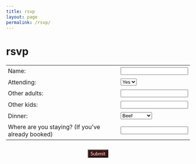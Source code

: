 ```yaml
---
title: rsvp
layout: page
permalink: /rsvp/
---
```

<style>
form {
  margin-top: 20px;
  text-align: left;
}
td {
  padding: 5px;
}
#submit-btn {
  margin-top: 10px;
  background-color: #3E120E;
  color: #FAECEA;
  font-family: 'Lato', sans-serif;
}
#rsvp-form.submitted table {
  background-color: #55555555;
}
#rsvp-form.submitted input {
  pointer-events: none;
}
#rsvp-form.submitted select {
  pointer-events: none;
}
#rsvp-form.submitted #submit-btn {
  pointer-events: none;
}
#rsvp-form #submit-btn:after {
  content: "Submit";
}
#rsvp-form.submitted #submit-btn:after {
  content: "RSVP received!";
}
</style>
<script type="text/javascript">
function markFormAsSubmitted() {
  var form = document.getElementById('rsvp-form');
  if (!form) {
    return;
  }
  form.classList.add('submitted');
}
</script>
<h1> rsvp </h1>
<iframe name="redirect" style="display:none;"></iframe>
<form id="rsvp-form" action="https://docs.google.com/forms/u/0/d/e/1FAIpQLScqvqgEScOPdPIzU9tcuqQW2vE5z_70xHbqrzEf-1G5ZqAm8Q/formResponse"
  method="post" target="redirect" onsubmit="markFormAsSubmitted();">

  <table>
  <tr>
  <td> <label for="name">Name:</label> </td>
  <td> <input type="text" id="name" name="entry.26404874"> </td>
  </tr>

  <tr>
  <td> <label for="attending">Attending:</label> </td>
  <td> <select id="attending" name="entry.1134362660">
    <option value="beef">Yes</option>
    <option value="fish">No</option>
  </select> </td>
  </tr>

  <tr>
  <td> <label for="other-adults">Other adults:</label> </td>
  <td> <input type="text" id="other-adults" name="entry.1823978788"> </td>
  </tr>

  <tr>
  <td> <label for="other-kids">Other kids:</label> </td>
  <td> <input type="text" id="other-kids" name="other-kids"> </td>
  </tr>

  <tr>
  <td> <label for="dinner">Dinner:</label> </td>
  <td> <select id="dinner" name="entry.1565730477">
    <option value="beef">Beef</option>
    <option value="fish">Fish</option>
    <option value="vegetarian">Vegetarian</option>
  </select> </td>
  </tr>

  <tr>
  <td> <label for="lodging">Where are you staying? (If you've already booked) </label> </td>
  <td> <input type="text" id="lodging" name="entry.1795561058"> </td>
  </tr>

  </table>
  <div style="text-align:center">
    <button class="button" id="submit-btn" type="submit"></button>
  </div>

</form>
